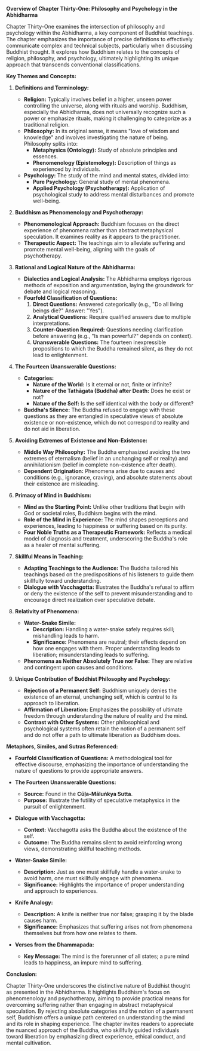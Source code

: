 **Overview of Chapter Thirty-One: Philosophy and Psychology in the Abhidharma**

Chapter Thirty-One examines the intersection of philosophy and psychology within the Abhidharma, a key component of Buddhist teachings. The chapter emphasizes the importance of precise definitions to effectively communicate complex and technical subjects, particularly when discussing Buddhist thought. It explores how Buddhism relates to the concepts of religion, philosophy, and psychology, ultimately highlighting its unique approach that transcends conventional classifications.

**Key Themes and Concepts:**

1. **Definitions and Terminology:**
   - **Religion:** Typically involves belief in a higher, unseen power controlling the universe, along with rituals and worship. Buddhism, especially the Abhidharma, does not universally recognize such a power or emphasize rituals, making it challenging to categorize as a traditional religion.
   - **Philosophy:** In its original sense, it means "love of wisdom and knowledge" and involves investigating the nature of being. Philosophy splits into:
     - **Metaphysics (Ontology):** Study of absolute principles and essences.
     - **Phenomenology (Epistemology):** Description of things as experienced by individuals.
   - **Psychology:** The study of the mind and mental states, divided into:
     - **Pure Psychology:** General study of mental phenomena.
     - **Applied Psychology (Psychotherapy):** Application of psychological study to address mental disturbances and promote well-being.

2. **Buddhism as Phenomenology and Psychotherapy:**
   - **Phenomenological Approach:** Buddhism focuses on the direct experience of phenomena rather than abstract metaphysical speculation. It examines reality as it appears to the practitioner.
   - **Therapeutic Aspect:** The teachings aim to alleviate suffering and promote mental well-being, aligning with the goals of psychotherapy.

3. **Rational and Logical Nature of the Abhidharma:**
   - **Dialectics and Logical Analysis:** The Abhidharma employs rigorous methods of exposition and argumentation, laying the groundwork for debate and logical reasoning.
   - **Fourfold Classification of Questions:**
     1. **Direct Questions:** Answered categorically (e.g., "Do all living beings die?" Answer: "Yes").
     2. **Analytical Questions:** Require qualified answers due to multiple interpretations.
     3. **Counter-Question Required:** Questions needing clarification before answering (e.g., "Is man powerful?" depends on context).
     4. **Unanswerable Questions:** The fourteen inexpressible propositions to which the Buddha remained silent, as they do not lead to enlightenment.

4. **The Fourteen Unanswerable Questions:**
   - **Categories:**
     - **Nature of the World:** Is it eternal or not, finite or infinite?
     - **Nature of the Tathāgata (Buddha) after Death:** Does he exist or not?
     - **Nature of the Self:** Is the self identical with the body or different?
   - **Buddha's Silence:** The Buddha refused to engage with these questions as they are entangled in speculative views of absolute existence or non-existence, which do not correspond to reality and do not aid in liberation.

5. **Avoiding Extremes of Existence and Non-Existence:**
   - **Middle Way Philosophy:** The Buddha emphasized avoiding the two extremes of eternalism (belief in an unchanging self or reality) and annihilationism (belief in complete non-existence after death).
   - **Dependent Origination:** Phenomena arise due to causes and conditions (e.g., ignorance, craving), and absolute statements about their existence are misleading.

6. **Primacy of Mind in Buddhism:**
   - **Mind as the Starting Point:** Unlike other traditions that begin with God or societal roles, Buddhism begins with the mind.
   - **Role of the Mind in Experience:** The mind shapes perceptions and experiences, leading to happiness or suffering based on its purity.
   - **Four Noble Truths as a Therapeutic Framework:** Reflects a medical model of diagnosis and treatment, underscoring the Buddha's role as a healer of mental suffering.

7. **Skillful Means in Teaching:**
   - **Adapting Teachings to the Audience:** The Buddha tailored his teachings based on the predispositions of his listeners to guide them skillfully toward understanding.
   - **Dialogue with Vacchagotta:** Illustrates the Buddha's refusal to affirm or deny the existence of the self to prevent misunderstanding and to encourage direct realization over speculative debate.

8. **Relativity of Phenomena:**
   - **Water-Snake Simile:**
     - **Description:** Handling a water-snake safely requires skill; mishandling leads to harm.
     - **Significance:** Phenomena are neutral; their effects depend on how one engages with them. Proper understanding leads to liberation; misunderstanding leads to suffering.
   - **Phenomena as Neither Absolutely True nor False:** They are relative and contingent upon causes and conditions.

9. **Unique Contribution of Buddhist Philosophy and Psychology:**
   - **Rejection of a Permanent Self:** Buddhism uniquely denies the existence of an eternal, unchanging self, which is central to its approach to liberation.
   - **Affirmation of Liberation:** Emphasizes the possibility of ultimate freedom through understanding the nature of reality and the mind.
   - **Contrast with Other Systems:** Other philosophical and psychological systems often retain the notion of a permanent self and do not offer a path to ultimate liberation as Buddhism does.

**Metaphors, Similes, and Sutras Referenced:**

- **Fourfold Classification of Questions:** A methodological tool for effective discourse, emphasizing the importance of understanding the nature of questions to provide appropriate answers.

- **The Fourteen Unanswerable Questions:**
  - **Source:** Found in the **Cūḷa-Māluṅkya Sutta**.
  - **Purpose:** Illustrate the futility of speculative metaphysics in the pursuit of enlightenment.

- **Dialogue with Vacchagotta:**
  - **Context:** Vacchagotta asks the Buddha about the existence of the self.
  - **Outcome:** The Buddha remains silent to avoid reinforcing wrong views, demonstrating skillful teaching methods.

- **Water-Snake Simile:**
  - **Description:** Just as one must skillfully handle a water-snake to avoid harm, one must skillfully engage with phenomena.
  - **Significance:** Highlights the importance of proper understanding and approach to experiences.

- **Knife Analogy:**
  - **Description:** A knife is neither true nor false; grasping it by the blade causes harm.
  - **Significance:** Emphasizes that suffering arises not from phenomena themselves but from how one relates to them.

- **Verses from the Dhammapada:**
  - **Key Message:** The mind is the forerunner of all states; a pure mind leads to happiness, an impure mind to suffering.

**Conclusion:**

Chapter Thirty-One underscores the distinctive nature of Buddhist thought as presented in the Abhidharma. It highlights Buddhism's focus on phenomenology and psychotherapy, aiming to provide practical means for overcoming suffering rather than engaging in abstract metaphysical speculation. By rejecting absolute categories and the notion of a permanent self, Buddhism offers a unique path centered on understanding the mind and its role in shaping experience. The chapter invites readers to appreciate the nuanced approach of the Buddha, who skillfully guided individuals toward liberation by emphasizing direct experience, ethical conduct, and mental cultivation.
<!--stackedit_data:
eyJoaXN0b3J5IjpbLTk5NzY2MzU3N119
-->